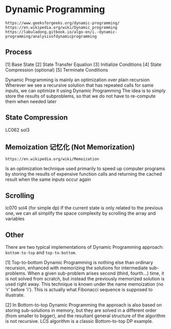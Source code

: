 # Dynamic Programming
    https://www.geeksforgeeks.org/dynamic-programming/
    https://en.wikipedia.org/wiki/Dynamic_programming
    https://labuladong.gitbook.io/algo-en/i.-dynamic-programming/analysisofdynamicprogramming

## Process
[1] Base State
[2] State Transfer Equation
[3] Initialize Conditions
[4] State Compression (optional)
[5] Terminate Conditions


Dynamic Programming is mainly an optimization over plain recursion
Wherever we see a recursive solution that has repeated calls for same inputs, we can optimize it using Dynamic Programming
The idea is to simply store the results of subproblems, so that we do not have to re-compute them when needed later 


## State Compression
LC062 sol3

## Memoization 记忆化 (Not Memorization)
    https://en.wikipedia.org/wiki/Memoization
Is an optimization technique used primarily to speed up computer programs by storing the results of expensive function calls and returning the cached result when the same inputs occur again


## Scrolling
lc070 sol4 (for simple dp)
If the current state is only related to the previous one, we can all simplify the space complexity by scrolling the array and variables


## Other
There are two typical implementations of Dynamic Programming approach: `bottom-to-top` and `top-to-bottom`.

[1] Top-to-bottom Dynamic Programming is nothing else than ordinary recursion, enhanced with memorizing the solutions for intermediate sub-problems. 
When a given sub-problem arises second (third, fourth...) time, it is not solved from scratch, but instead the previously memorized solution is used right away. This technique is known under the name memoization (no 'r' before 'i').
This is actually what Fibonacci sequence is supposed to illustrate.

[2] In Bottom-to-top Dynamic Programming the approach is also based on storing sub-solutions in memory, but they are solved in a different order (from smaller to bigger), and the resultant general structure of the algorithm is not recursive. LCS algorithm is a classic Bottom-to-top DP example.

